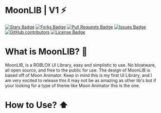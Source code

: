 # MoonLIB | V1 ⚡

<a href="https://github.com/jakepscripts/moonlib-v1/stargazers"><img src="https://img.shields.io/github/stars/jakepscripts/moonlib-v1" alt="Stars Badge"/></a>
<a href="https://github.com/jakepscripts/moonlib-v1/network/members"><img src="https://img.shields.io/github/forks/jakepscripts/moonlib-v1" alt="Forks Badge"/></a>
<a href="https://github.com/jakepscripts/moonlib-v1/pulls"><img src="https://img.shields.io/github/issues-pr/jakepscripts/moonlib-v1" alt="Pull Requests Badge"/></a>
<a href="https://github.com/ajakepscripts/moonlib-v1/issues"><img src="https://img.shields.io/github/issues/jakepscripts/moonlib-v1" alt="Issues Badge"/></a>
<a href="https://github.com/jakepscripts/moonlib-v1/graphs/contributors"><img alt="GitHub contributors" src="https://img.shields.io/github/contributors/jakepscripts/moonlib-v1?color=2b9348"></a>
<a href="https://github.comjakepscripts/moonlib-v1/blob/master/LICENSE"><img src="https://img.shields.io/github/license/jakepscripts/moonlib-v1?color=2b9348" alt="License Badge"/></a>

# What is MoonLIB? 🤔
MoonLIB, is a ROBLOX UI Library, easy and simplistic to use. No bloatware, all open source, and free to the public for use. The design of MoonLIB is based off of Moon Animator. Keep in mind this is my first UI Library, and I am very excited to release this it may not be as amazing as other lib's but if your looking for a type of theme like Moon Animator this is the one.

# How to Use? ⬆️

